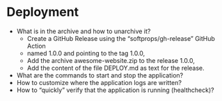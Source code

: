# Deployment

- What is in the archive and how to unarchive it?
  - Create a GitHub Release using the “softprops/gh-release” GitHub Action
  - named 1.0.0 and pointing to the tag 1.0.0,
  - Add the archive awesome-website.zip to the release 1.0.0,
  - Add the content of the file DEPLOY.md as text for the release.
- What are the commands to start and stop the application?
- How to customize where the application logs are written?
- How to “quickly” verify that the application is running (healthcheck)?
